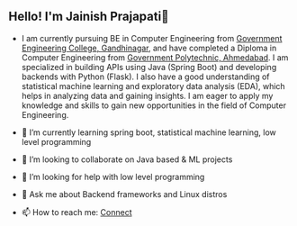 ## Hello! I'm Jainish Prajapati👋

- I am currently pursuing BE in Computer Engineering from [Government Engineering College, Gandhinagar](http://gecg28.ac.in), and have completed a Diploma in Computer Engineering from [Government Polytechnic, Ahmedabad](http://gpahmedabad.ac.in). I am specialized in building APIs using Java (Spring Boot) and developing backends with Python (Flask). I also have a good understanding of statistical machine learning and exploratory data analysis (EDA), which helps in analyzing data and gaining insights. I am eager to apply my knowledge and skills to gain new opportunities in the field of Computer Engineering.


- 🌱 I’m currently learning spring boot, statistical machine learning, low level programming
- 👯 I’m looking to collaborate on Java based & ML projects
- 🤔 I’m looking for help with low level programming
- 💬 Ask me about Backend frameworks and Linux distros
- 📫 How to reach me: [Connect](https://jainish-prajapati.me/connect/)
